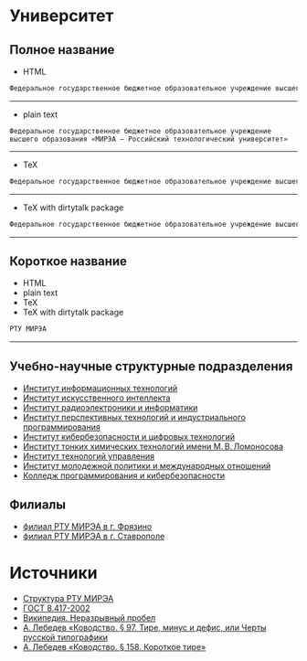 



# Университет

## Полное название

- HTML


```html
Федеральное государственное бюджетное образовательное учреждение высшего образования &laquo;МИРЭА&nbsp;&mdash; Российский технологический университет&raquo;
```

---
- plain text


```text
Федеральное государственное бюджетное образовательное учреждение высшего образования «МИРЭА — Российский технологический университет»
```

---
- TeX


```tex
Федеральное государственное бюджетное образовательное учреждение высшего образования <<МИРЭА~--- Российский технологический университет>>
```

---
- TeX with dirtytalk package


```tex
Федеральное государственное бюджетное образовательное учреждение высшего образования \say{МИРЭА~--- Российский технологический университет}
```

---
## Короткое название

- HTML
- plain text
- TeX
- TeX with dirtytalk package


```html
РТУ МИРЭА
```

---
## Учебно-научные структурные подразделения

- [Институт информационных технологий]
- [Институт искусственного интеллекта]
- [Институт радиоэлектроники и&nbsp;информатики]
- [Институт перспективных технологий и&nbsp;индустриального программирования]
- [Институт кибербезопасности и&nbsp;цифровых технологий]
- [Институт тонких химических технологий имени М.&#8239;В.&#8239;Ломоносова]
- [Институт технологий управления]
- [Институт молодежной политики и&nbsp;международных отношений]
- [Колледж программирования и&nbsp;кибербезопасности]

## Филиалы

- [филиал РТУ МИРЭА в&nbsp;г.&nbsp;Фрязино]
- [филиал РТУ МИРЭА в&nbsp;г.&nbsp;Ставрополе]

# Источники

- [Структура РТУ МИРЭА]
- [ГОСТ 8.417-2002]
- [Википедия. Неразрывный пробел]
- [А.&#8239;Лебедев «Ководство. §&nbsp;97. Тире, минус и&nbsp;дефис, или Черты русской типографики]
- [А.&#8239;Лебедев «Ководство. §&nbsp;158. Короткое тире»]



[А.&#8239;Лебедев «Ководство. §&nbsp;158. Короткое тире»]: https://www.artlebedev.ru/kovodstvo/sections/158/
[А.&#8239;Лебедев «Ководство. §&nbsp;97. Тире, минус и&nbsp;дефис, или Черты русской типографики]: https://www.artlebedev.ru/kovodstvo/sections/97/
[Википедия. Неразрывный пробел]: https://ru.wikipedia.org/wiki/Неразрывный_пробел
[ГОСТ 8.417-2002]: https://ru.wikisource.org/wiki/ГОСТ_8.417‒2002
[Институт информационных технологий]: educational_and_scientific_structural_divisions/ИИТ.md
[Институт искусственного интеллекта]: educational_and_scientific_structural_divisions/ИИИ.md
[Институт кибербезопасности и&nbsp;цифровых технологий]: educational_and_scientific_structural_divisions/ИКБ.md
[Институт молодежной политики и&nbsp;международных отношений]: educational_and_scientific_structural_divisions/ИМПМО.md
[Институт перспективных технологий и&nbsp;индустриального программирования]: educational_and_scientific_structural_divisions/ИПТИП.md
[Институт радиоэлектроники и&nbsp;информатики]: educational_and_scientific_structural_divisions/ИРИ.md
[Институт технологий управления]: educational_and_scientific_structural_divisions/ИТУ.md
[Институт тонких химических технологий имени М.&#8239;В.&#8239;Ломоносова]: educational_and_scientific_structural_divisions/ИТХТ%20имени%20М.%20В.%20Ломоносова.md
[Колледж программирования и&nbsp;кибербезопасности]: educational_and_scientific_structural_divisions/КПК.md
[Структура РТУ МИРЭА]: https://www.mirea.ru/about/the-structure-of-the-university/
[филиал РТУ МИРЭА в&nbsp;г.&nbsp;Ставрополе]: branches/филиал%20РТУ%20МИРЭА%20в%20г.%20Ставрополе.md
[филиал РТУ МИРЭА в&nbsp;г.&nbsp;Фрязино]: branches/филиал%20РТУ%20МИРЭА%20в%20г.%20Фрязино.md
